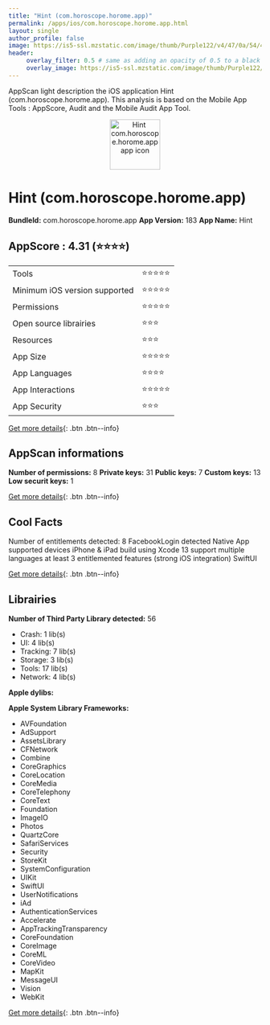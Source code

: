 ```yaml
---
title: "Hint (com.horoscope.horome.app)"
permalink: /apps/ios/com.horoscope.horome.app.html
layout: single
author_profile: false
image: https://is5-ssl.mzstatic.com/image/thumb/Purple122/v4/47/0a/54/470a5455-3a7c-f749-fdca-173a4589b2d0/AppIcon-0-1x_U007emarketing-0-7-0-85-220.png/512x512bb.jpg
header: 
     overlay_filter: 0.5 # same as adding an opacity of 0.5 to a black background
     overlay_image: https://is5-ssl.mzstatic.com/image/thumb/Purple122/v4/47/0a/54/470a5455-3a7c-f749-fdca-173a4589b2d0/AppIcon-0-1x_U007emarketing-0-7-0-85-220.png/512x512bb.jpg
---
```

AppScan light description the iOS application Hint (com.horoscope.horome.app). This analysis is based on the Mobile App Tools : AppScore, Audit and the Mobile Audit App Tool.

  
  
<div style="text-align: center;"><img src="https://is5-ssl.mzstatic.com/image/thumb/Purple122/v4/47/0a/54/470a5455-3a7c-f749-fdca-173a4589b2d0/AppIcon-0-1x_U007emarketing-0-7-0-85-220.png/512x512bb.jpg" width="100" height="100" alt="Hint com.horoscope.horome.app app icon"></div>  
  
# Hint (com.horoscope.horome.app)

**BundleId:** com.horoscope.horome.app
**App Version:** 183
**App Name:** Hint


## AppScore : 4.31 (⭐️⭐️⭐️⭐️) 

<table>
<tr><td> Tools </td><td> ⭐️⭐️⭐️⭐️⭐️ </td></tr>
<tr><td> Minimum iOS version supported </td><td> ⭐️⭐️⭐️⭐️⭐️ </td></tr>
<tr><td> Permissions </td><td> ⭐️⭐️⭐️⭐️⭐️ </td></tr>
<tr><td> Open source librairies </td><td> ⭐️⭐️⭐️ </td></tr>
<tr><td> Resources </td><td> ⭐️⭐️⭐️ </td></tr>
<tr><td> App Size </td><td> ⭐️⭐️⭐️⭐️⭐️ </td></tr>
<tr><td> App Languages </td><td> ⭐️⭐️⭐️⭐️ </td></tr>
<tr><td> App Interactions </td><td> ⭐️⭐️⭐️⭐️⭐️ </td></tr>
<tr><td> App Security </td><td> ⭐️⭐️⭐️ </td></tr>
</table>

[Get more details](/pricing.html){: .btn .btn--info}  
  
## AppScan informations 

**Number of permissions:** 8
**Private keys:** 31
**Public keys:** 7
**Custom keys:** 13
**Low securit keys:** 1
  
[Get more details](/pricing.html){: .btn .btn--info}

## Cool Facts

Number of entitlements detected: 8
FacebookLogin detected
Native App
supported devices iPhone & iPad
build using Xcode 13
support multiple languages
at least 3 entitlemented features (strong iOS integration)
SwiftUI
  
[Get more details](/pricing.html){: .btn .btn--info}

## Librairies 
**Number of Third Party Library detected:** 56
- Crash: 1 lib(s)
- UI: 4 lib(s)
- Tracking: 7 lib(s)
- Storage: 3 lib(s)
- Tools: 17 lib(s)
- Network: 4 lib(s)

**Apple dylibs:**


**Apple System Library Frameworks:**
- AVFoundation
- AdSupport
- AssetsLibrary
- CFNetwork
- Combine
- CoreGraphics
- CoreLocation
- CoreMedia
- CoreTelephony
- CoreText
- Foundation
- ImageIO
- Photos
- QuartzCore
- SafariServices
- Security
- StoreKit
- SystemConfiguration
- UIKit
- SwiftUI
- UserNotifications
- iAd
- AuthenticationServices
- Accelerate
- AppTrackingTransparency
- CoreFoundation
- CoreImage
- CoreML
- CoreVideo
- MapKit
- MessageUI
- Vision
- WebKit


  
[Get more details](/pricing.html){: .btn .btn--info}

